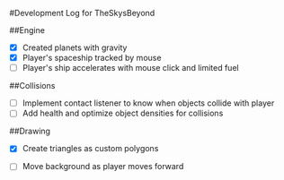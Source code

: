 ﻿#Development Log for TheSkysBeyond

##Engine 
- [x] Created planets with gravity
- [x] Player's spaceship tracked by mouse
- [ ] Player's ship accelerates with mouse click and limited fuel

##Collisions
- [ ] Implement contact listener to know when objects collide with player
- [ ] Add health and optimize object densities for collisions
 
##Drawing
- [x] Create triangles as custom polygons
- [ ] Move background as player moves forward

